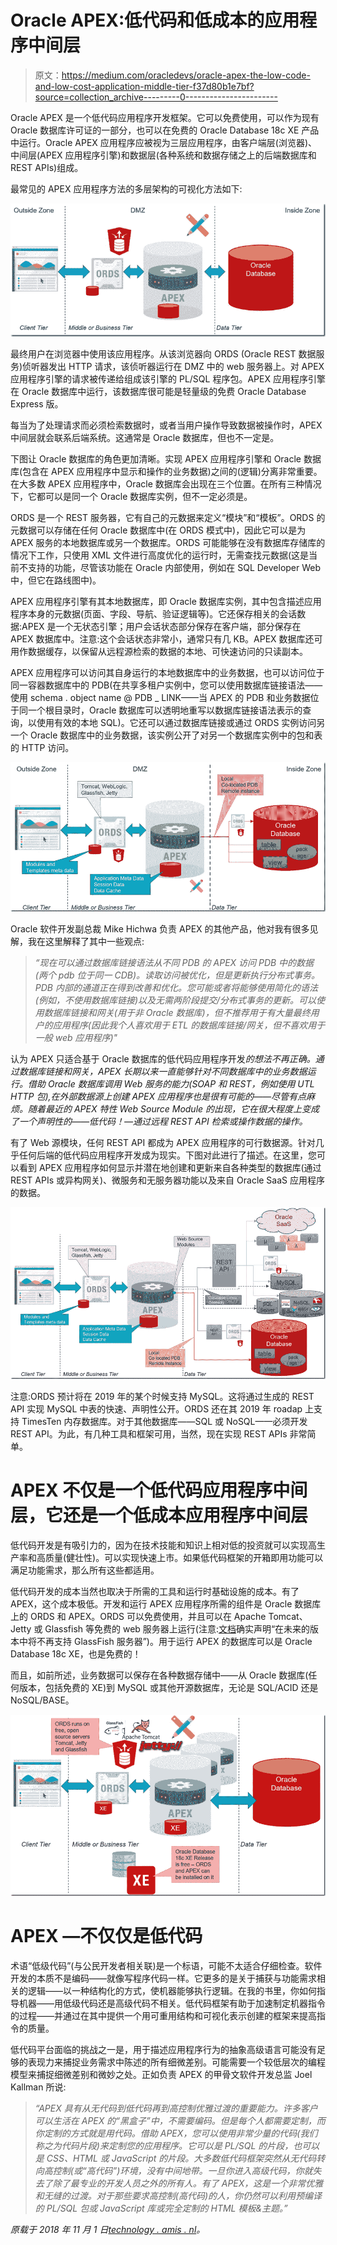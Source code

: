 # Oracle APEX:低代码和低成本的应用程序中间层

> 原文：<https://medium.com/oracledevs/oracle-apex-the-low-code-and-low-cost-application-middle-tier-f37d80b1e7bf?source=collection_archive---------0----------------------->

Oracle APEX 是一个低代码应用程序开发框架。它可以免费使用，可以作为现有 Oracle 数据库许可证的一部分，也可以在免费的 Oracle Database 18c XE 产品中运行。Oracle APEX 应用程序应被视为三层应用程序，由客户端层(浏览器)、中间层(APEX 应用程序引擎)和数据层(各种系统和数据存储之上的后端数据库和 REST APIs)组成。

最常见的 APEX 应用程序方法的多层架构的可视化方法如下:

![](img/e15425fea36c4db4fbca4a71482404d5.png)

最终用户在浏览器中使用该应用程序。从该浏览器向 ORDS (Oracle REST 数据服务)侦听器发出 HTTP 请求，该侦听器运行在 DMZ 中的 web 服务器上。对 APEX 应用程序引擎的请求被传递给组成该引擎的 PL/SQL 程序包。APEX 应用程序引擎在 Oracle 数据库中运行，该数据库很可能是轻量级的免费 Oracle Database Express 版。

每当为了处理请求而必须检索数据时，或者当用户操作导致数据被操作时，APEX 中间层就会联系后端系统。这通常是 Oracle 数据库，但也不一定是。

下图让 Oracle 数据库的角色更加清晰。实现 APEX 应用程序引擎和 Oracle 数据库(包含在 APEX 应用程序中显示和操作的业务数据)之间的(逻辑)分离非常重要。在大多数 APEX 应用程序中，Oracle 数据库会出现在三个位置。在所有三种情况下，它都可以是同一个 Oracle 数据库实例，但不一定必须是。

ORDS 是一个 REST 服务器，它有自己的元数据来定义“模块”和“模板”。ORDS 的元数据可以存储在任何 Oracle 数据库中(在 ORDS 模式中)，因此它可以是为 APEX 服务的本地数据库或另一个数据库。ORDS 可能能够在没有数据库存储库的情况下工作，只使用 XML 文件进行高度优化的运行时，无需查找元数据(这是当前不支持的功能，尽管该功能在 Oracle 内部使用，例如在 SQL Developer Web 中，但它在路线图中)。

APEX 应用程序引擎有其本地数据库，即 Oracle 数据库实例，其中包含描述应用程序本身的元数据(页面、字段、导航、验证逻辑等)。它还保存相关的会话数据:APEX 是一个无状态引擎；用户会话状态部分保存在客户端，部分保存在 APEX 数据库中。注意:这个会话状态非常小，通常只有几 KB。APEX 数据库还可用作数据缓存，以保留从远程源检索的数据的本地、可快速访问的只读副本。

APEX 应用程序可以访问其自身运行的本地数据库中的业务数据，也可以访问位于同一容器数据库中的 PDB(在共享多租户实例中，您可以使用数据库链接语法——使用 schema . object name @ PDB _ LINK——当 APEX 的 PDB 和业务数据位于同一个根目录时，Oracle 数据库可以透明地重写以数据库链接语法表示的查询，以使用有效的本地 SQL)。它还可以通过数据库链接或通过 ORDS 实例访问另一个 Oracle 数据库中的业务数据，该实例公开了对另一个数据库实例中的包和表的 HTTP 访问。

![](img/a3b1458e7c62a2e365946f718891b7e9.png)

Oracle 软件开发副总裁 Mike Hichwa 负责 APEX 的其他产品，他对我有很多见解，我在这里解释了其中一些观点:

> *“现在可以通过数据库链接语法从不同 PDB 的 APEX 访问 PDB 中的数据(两个 pdb 位于同一 CDB)。读取访问被优化，但是更新执行分布式事务。PDB 内部的通道正在得到改善和优化。您可能或者将能够使用简化的语法(例如，不使用数据库链接)以及无需两阶段提交/分布式事务的更新。可以使用数据库链接和网关(用于非 Oracle 数据库)，但不推荐用于有大量最终用户的应用程序(因此我个人喜欢用于 ETL 的数据库链接/网关，但不喜欢用于一般 web 应用程序)"*

认为 APEX 只适合基于 Oracle 数据库的低代码应用程序开发*的想法不再正确。通过数据库链接和网关，APEX 长期以来一直能够针对不同数据库中的业务数据运行。借助 Oracle 数据库调用 Web 服务的能力(SOAP 和 REST，例如使用 UTL HTTP 包),在外部数据源上创建 APEX 应用程序也是很有可能的——尽管有点麻烦。随着最近的 APEX 特性 Web Source Module 的出现，它在很大程度上变成了一个声明性的——低代码！—通过远程 REST API 检索或操作数据的操作。*

有了 Web 源模块，任何 REST API 都成为 APEX 应用程序的可行数据源。针对几乎任何后端的低代码应用程序开发成为现实。下图对此进行了描述。在这里，您可以看到 APEX 应用程序如何显示并潜在地创建和更新来自各种类型的数据库(通过 REST APIs 或异构网关)、微服务和无服务器功能以及来自 Oracle SaaS 应用程序的数据。

![](img/0db27ff606bc707fd9f912c49aeaffaf.png)

注意:ORDS 预计将在 2019 年的某个时候支持 MySQL。这将通过生成的 REST API 实现 MySQL 中表的快速、声明性公开。ORDS 还在其 2019 年 roadap 上支持 TimesTen 内存数据库。对于其他数据库——SQL 或 NoSQL——必须开发 REST API。为此，有几种工具和框架可用，当然，现在实现 REST APIs 非常简单。

# APEX 不仅是一个低代码应用程序中间层，它还是一个低成本应用程序中间层

低代码开发是有吸引力的，因为在技术技能和知识上相对低的投资就可以实现高生产率和高质量(健壮性)。可以实现快速上市。如果低代码框架的开箱即用功能可以满足功能需求，那么所有这些都适用。

低代码开发的成本当然也取决于所需的工具和运行时基础设施的成本。有了 APEX，这个成本极低。开发和运行 APEX 应用程序所需的组件是 Oracle 数据库上的 ORDS 和 APEX。ORDS 可以免费使用，并且可以在 Apache Tomcat、Jetty 或 Glassfish 等免费的 web 服务器上运行(注意:[文档](https://docs.oracle.com/en/database/oracle/oracle-rest-data-services/18.3/aelig/installing-REST-data-services.html#GUID-5F7A8DB0-B0D2-48FF-A99B-7ABCA7DFF9DA)确实声明“在未来的版本中将不再支持 GlassFish 服务器”)。用于运行 APEX 的数据库可以是 Oracle Database 18c XE，也是免费的！

而且，如前所述，业务数据可以保存在各种数据存储中——从 Oracle 数据库(任何版本，包括免费的 XE)到 MySQL 或其他开源数据库，无论是 SQL/ACID 还是 NoSQL/BASE。

![](img/7206d32c82736657287ae649e00a31d2.png)

# APEX —不仅仅是低代码

术语“低级代码”(与公民开发者相关联)是一个标语，可能不太适合仔细检查。软件开发的本质不是编码——就像写程序代码一样。它更多的是关于捕获与功能需求相关的逻辑——以一种结构化的方式，使机器能够执行逻辑。在我的书里，你如何指导机器——用低级代码还是高级代码不相关。低代码框架有助于加速制定机器指令的过程——并通过在其中提供一个用可重用结构和可视化表示创建的框架来提高指令的质量。

低代码平台面临的挑战之一是，用于描述应用程序行为的抽象高级语言可能没有足够的表现力来捕捉业务需求中陈述的所有细微差别。可能需要一个较低层次的编程模型来捕捉细微差别和微妙之处。正如负责 APEX 的甲骨文软件开发总监 Joel Kallman 所说:

> *“APEX 具有从无代码到低代码再到高控制优雅过渡的重要能力。许多客户可以生活在 APEX 的“黑盒子”中，不需要编码。但是每个人都需要定制，而你定制的方式就是用代码。借助 APEX，您可以使用非常少量的代码(我们称之为代码片段)来定制您的应用程序。它可以是 PL/SQL 的片段，也可以是 CSS、HTML 或 JavaScript 的片段。大多数低代码框架突然从无代码转向高控制(或“高代码”)环境，没有中间地带。一旦你进入高级代码，你就失去了除了最专业的开发人员之外的所有人。有了 APEX，这是一个非常优雅和无缝的过渡。对于那些要求高控制(高代码)的人，你仍然可以利用预编译的 PL/SQL 包或 JavaScript 库或完全定制的 HTML 模板&主题。”*

*原载于 2018 年 11 月 1 日*[*technology . amis . nl*](https://technology.amis.nl/2018/11/01/oracle-apex-the-low-code-and-low-cost-application-middle-tier/)*。*